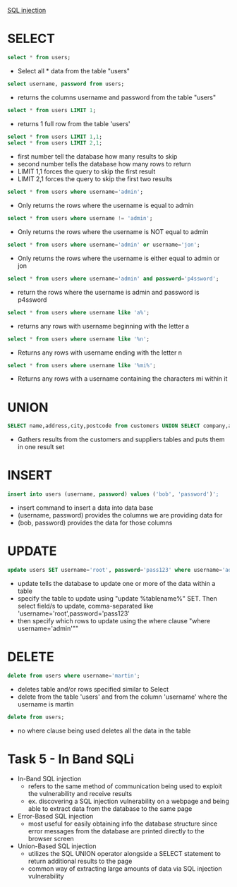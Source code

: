 
[SQL injection](https://tryhackme.com/room/sqlinjectionlm)

# SELECT

```sql
select * from users;
```
- Select all * data from the table "users"

```sql
select username, password from users;
```
- returns the columns username and password from the table "users"

```sql
select * from users LIMIT 1;
```
- returns  1 full row from the table 'users'

```sql
select * from users LIMIT 1,1;
select * from users LIMIT 2,1;
```
- first number tell the database how many results to skip
- second number tells the database how many rows to return
- LIMIT 1,1 forces the query to skip the first result
- LIMIT 2,1 forces the query to skip the first two results

```sql
select * from users where username='admin';
```
- Only returns the rows where the username is equal to admin

```sql
select * from users where username != 'admin';
```
- Only returns the rows where the username is NOT equal to admin

```sql
select * from users where username='admin' or username='jon';
```
- Only returns the rows where the username is either equal to admin or jon

```sql
select * from users where username='admin' and password='p4ssword';
```
- return the rows where the username is admin and password is p4ssword

```sql 
select * from users where username like 'a%';
```
- returns any rows with username beginning with the letter a

```sql
select * from users where username like '%n';
```
- Returns any rows with username ending with the letter n

```sql
select * from users where username like '%mi%';
```
- Returns any rows with a username containing the characters mi within it

# UNION
```sql
SELECT name,address,city,postcode from customers UNION SELECT company,address,city,postcode from suppliers;
```
- Gathers results from the customers and suppliers tables and puts them in one result set

# INSERT
```sql
insert into users (username, password) values ('bob', 'password')';
```
- insert command to insert a data into data base 
- (username, password) provides the columns we are providing data for
- (bob, password) provides the data for those columns
# UPDATE
```sql
update users SET username='root', password='pass123' where username='admin';
```
- update tells the database to update one or more of the data within a table
- specify the table to update using "update %tablename%" SET. Then select field/s to update, comma-separated like 'username='root',password='pass123'
- then specify which rows to update using the where clause "where username='admin'""
# DELETE
```sql
delete from users where username='martin';
```
- deletes table and/or rows specified similar to Select
- delete from the table 'users' and from the column 'username' where the username is martin

```sql
delete from users;
```
- no where clause being used deletes all the data in the table


# Task 5 - In Band SQLi
- In-Band SQL injection
	- refers to the same method of communication being used to exploit the vulnerability and receive results
	- ex. discovering a SQL injection vulnerability on a webpage and being able to extract data from the database to the same page
- Error-Based SQL injection
	- most useful for easily obtaining info the database structure since error messages from the database are printed directly to the browser screen 
- Union-Based SQL injection
	- utilizes the SQL UNION operator alongside a SELECT statement to return additional results to the page
	- common way of extracting large amounts of data via SQL injection vulnerability


